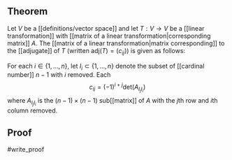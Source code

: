 ## Theorem
Let $V$ be a [[definitions/vector space]] and let $T:V\to V$ be a [[linear transformation]] with  [[matrix of a linear transformation|corresponding matrix]] $A$. The [[matrix of a linear transformation|matrix corresponding]] to the [[adjugate]] of $T$ (written $\text{adj}(T) = (c_{ij})$) is given as follows: 

For each $i \in \{1,\dots,n\}$, let $I_i \subset\{1,\dots,n\}$ denote the subset of [[cardinal number]] $n-1$ with $i$ removed. Each $$c_{ij} = (-1)^{i+j}\text{det}(A_{I_jI_i})$$ where $A_{I_jI_i}$ is the $(n-1)\times (n-1)$ sub[[matrix]] of $A$ with the $j$th row and $i$th column removed.
## Proof
#write_proof 
